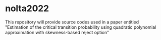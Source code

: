 # nolta2022
This repository will provide source codes used in a paper entitled "Estimation of the critical transition probability using quadratic polynomial approximation with skewness-based reject option"
